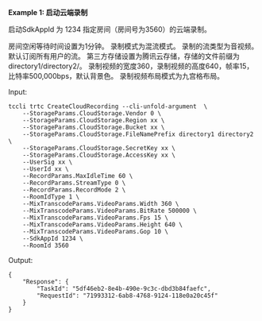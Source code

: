 **Example 1: 启动云端录制**

启动SdkAppId 为 1234 指定房间（房间号为3560）的云端录制。

房间空闲等待时间设置为1分钟。
录制模式为混流模式。
录制的流类型为音视频。
默认订阅所有用户的流。
第三方存储设置为腾讯云存储，存储的文件前缀为directory1/directory2/。
录制视频的宽度360，录制视频的高度640，帧率15，比特率500,000bps，默认背景色。
录制视频布局模式为九宫格布局。

Input: 

```
tccli trtc CreateCloudRecording --cli-unfold-argument  \
    --StorageParams.CloudStorage.Vendor 0 \
    --StorageParams.CloudStorage.Region xx \
    --StorageParams.CloudStorage.Bucket xx \
    --StorageParams.CloudStorage.FileNamePrefix directory1 directory2 \
    --StorageParams.CloudStorage.SecretKey xx \
    --StorageParams.CloudStorage.AccessKey xx \
    --UserSig xx \
    --UserId xx \
    --RecordParams.MaxIdleTime 60 \
    --RecordParams.StreamType 0 \
    --RecordParams.RecordMode 2 \
    --RoomIdType 1 \
    --MixTranscodeParams.VideoParams.Width 360 \
    --MixTranscodeParams.VideoParams.BitRate 500000 \
    --MixTranscodeParams.VideoParams.Fps 15 \
    --MixTranscodeParams.VideoParams.Height 640 \
    --MixTranscodeParams.VideoParams.Gop 10 \
    --SdkAppId 1234 \
    --RoomId 3560
```

Output: 
```
{
    "Response": {
        "TaskId": "5df46eb2-8e4b-490e-9c3c-dbd3b84faefc",
        "RequestId": "71993312-6ab8-4768-9124-118e0a20c45f"
    }
}
```

